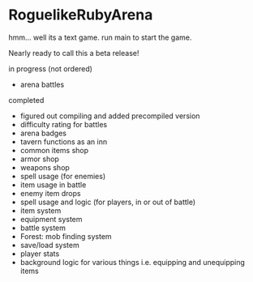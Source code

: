 # RoguelikeRubyArena
 hmm... well its a text game.
 run main to start the game.


 Nearly ready to call this a beta release!

 in progress (not ordered)
  - arena battles

completed
  - figured out compiling and added precompiled version 
  - difficulty rating for battles
  - arena badges
  - tavern functions as an inn
  - common items shop
  - armor shop
  - weapons shop
  - spell usage (for enemies)
  - item usage in battle
  - enemy item drops
  - spell usage and logic (for players, in or out of battle)
  - item system
  - equipment system
  - battle system
  - Forest: mob finding system
  - save/load system
  - player stats
  - background logic for various things i.e. equipping and unequipping items

